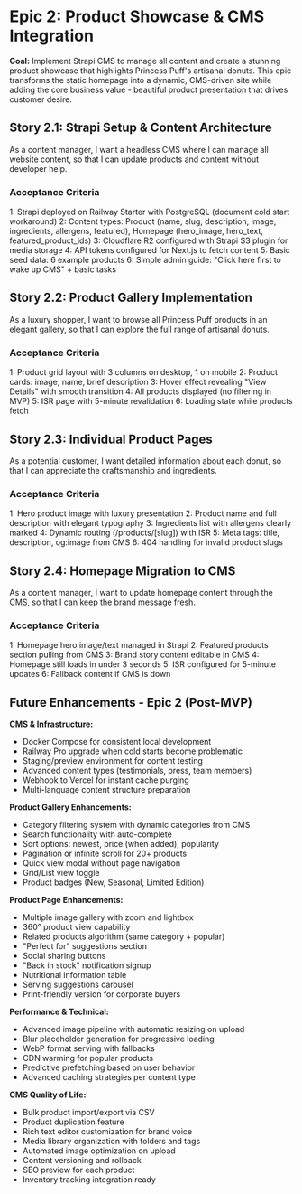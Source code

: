 # Epic 2: Product Showcase & CMS Integration

**Goal:** Implement Strapi CMS to manage all content and create a stunning product showcase that highlights Princess Puff's artisanal donuts. This epic transforms the static homepage into a dynamic, CMS-driven site while adding the core business value - beautiful product presentation that drives customer desire.

## Story 2.1: Strapi Setup & Content Architecture

As a content manager,
I want a headless CMS where I can manage all website content,
so that I can update products and content without developer help.

### Acceptance Criteria
1: Strapi deployed on Railway Starter with PostgreSQL (document cold start workaround)
2: Content types: Product (name, slug, description, image, ingredients, allergens, featured), Homepage (hero_image, hero_text, featured_product_ids)
3: Cloudflare R2 configured with Strapi S3 plugin for media storage
4: API tokens configured for Next.js to fetch content
5: Basic seed data: 6 example products
6: Simple admin guide: "Click here first to wake up CMS" + basic tasks

## Story 2.2: Product Gallery Implementation

As a luxury shopper,
I want to browse all Princess Puff products in an elegant gallery,
so that I can explore the full range of artisanal donuts.

### Acceptance Criteria
1: Product grid layout with 3 columns on desktop, 1 on mobile
2: Product cards: image, name, brief description
3: Hover effect revealing "View Details" with smooth transition
4: All products displayed (no filtering in MVP)
5: ISR page with 5-minute revalidation
6: Loading state while products fetch

## Story 2.3: Individual Product Pages

As a potential customer,
I want detailed information about each donut,
so that I can appreciate the craftsmanship and ingredients.

### Acceptance Criteria
1: Hero product image with luxury presentation
2: Product name and full description with elegant typography
3: Ingredients list with allergens clearly marked
4: Dynamic routing (/products/[slug]) with ISR
5: Meta tags: title, description, og:image from CMS
6: 404 handling for invalid product slugs

## Story 2.4: Homepage Migration to CMS

As a content manager,
I want to update homepage content through the CMS,
so that I can keep the brand message fresh.

### Acceptance Criteria
1: Homepage hero image/text managed in Strapi
2: Featured products section pulling from CMS
3: Brand story content editable in CMS
4: Homepage still loads in under 3 seconds
5: ISR configured for 5-minute updates
6: Fallback content if CMS is down

## Future Enhancements - Epic 2 (Post-MVP)

**CMS & Infrastructure:**
- Docker Compose for consistent local development
- Railway Pro upgrade when cold starts become problematic
- Staging/preview environment for content testing
- Advanced content types (testimonials, press, team members)
- Webhook to Vercel for instant cache purging
- Multi-language content structure preparation

**Product Gallery Enhancements:**
- Category filtering system with dynamic categories from CMS
- Search functionality with auto-complete
- Sort options: newest, price (when added), popularity
- Pagination or infinite scroll for 20+ products
- Quick view modal without page navigation
- Grid/List view toggle
- Product badges (New, Seasonal, Limited Edition)

**Product Page Enhancements:**
- Multiple image gallery with zoom and lightbox
- 360° product view capability
- Related products algorithm (same category + popular)
- "Perfect for" suggestions section
- Social sharing buttons
- "Back in stock" notification signup
- Nutritional information table
- Serving suggestions carousel
- Print-friendly version for corporate buyers

**Performance & Technical:**
- Advanced image pipeline with automatic resizing on upload
- Blur placeholder generation for progressive loading
- WebP format serving with fallbacks
- CDN warming for popular products
- Predictive prefetching based on user behavior
- Advanced caching strategies per content type

**CMS Quality of Life:**
- Bulk product import/export via CSV
- Product duplication feature
- Rich text editor customization for brand voice
- Media library organization with folders and tags
- Automated image optimization on upload
- Content versioning and rollback
- SEO preview for each product
- Inventory tracking integration ready
